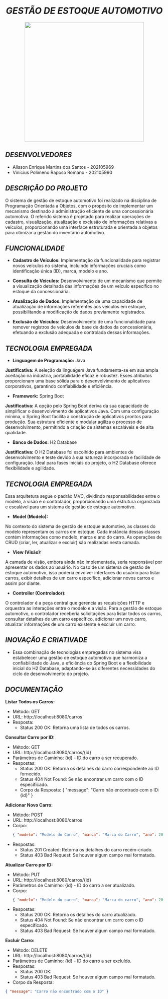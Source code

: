 <div align="center"> 
  
# *GESTÃO DE ESTOQUE AUTOMOTIVO*

</div>


<div align="center">
<img src="https://github.com/ViniRomano/Estoque_automotivo/assets/125411730/eeaa21b7-cafb-4a95-abb0-5802804713e8" width="380px" />
</div>


## *DESENVOLVEDORES*

- Alisson Enrique Martins dos Santos - 202105969
- Vinícius Polimeno Raposo Romano - 202105990

## *DESCRIÇÃO DO PROJETO*

O sistema de gestão de estoque automotivo foi realizado na disciplina de Programação Orientada a Objetos, com o propósito de implementar um mecanismo destinado à administração eficiente de uma concessionária automotiva. O referido sistema é projetado para realizar operações de cadastro, visualização, atualização e exclusão de informações relativas a veículos, proporcionando uma interface estruturada e orientada a objetos para otimizar a gestão do inventário automotivo.


## *FUNCIONALIDADE*

- **Cadastro de Veículos:** Implementação da funcionalidade para registrar novos veículos no sistema, incluindo informações cruciais como identificação única (ID), marca, modelo e ano.

- **Consulta de Veículos:** Desenvolvimento de um mecanismo que permite a visualização detalhada das informações de um veículo específico no estoque da concessionária.

- **Atualização de Dados:** Implementação de uma capacidade de atualização de informações referentes aos veículos em estoque, possibilitando a modificação de dados previamente registrados.

- **Exclusão de Veículos:** Desenvolvimento de uma funcionalidade para remover registros de veículos da base de dados da concessionária, efetuando a exclusão adequada e controlada dessas informações.


## *TECNOLOGIA EMPREGADA*

- **Linguagem de Programação:** Java

**Justificativa:** A seleção da linguagem Java fundamenta-se em sua ampla aceitação na indústria, portabilidade eficaz e robustez. Esses atributos proporcionam uma base sólida para o desenvolvimento de aplicativos corporativos, garantindo confiabilidade e eficiência.

- **Framework:** Spring Boot

**Justificativa:** A opção pelo Spring Boot deriva da sua capacidade de simplificar o desenvolvimento de aplicativos Java. Com uma configuração mínima, o Spring Boot facilita a construção de aplicativos prontos para produção. Sua estrutura eficiente e modular agiliza o processo de desenvolvimento, permitindo a criação de sistemas escaláveis e de alta qualidade.

- **Banco de Dados:** H2 Database

**Justificativa:** O H2 Database foi escolhido para ambientes de desenvolvimento e teste devido à sua natureza incorporada e facilidade de configuração. Ideal para fases iniciais do projeto, o H2 Database oferece flexibilidade e agilidade.

## *TECNOLOGIA EMPREGADA*

Essa arquitetura segue o padrão MVC, dividindo responsabilidades entre o modelo, a visão e o controlador, proporcionando uma estrutura organizada e escalável para um sistema de gestão de estoque automotivo.

- **Model (Modelo):**

No contexto do sistema de gestão de estoque automotivo, as classes do modelo representam os carros em estoque. Cada instância dessas classes contém informações como modelo, marca e ano do carro. As operações de CRUD (criar, ler, atualizar e excluir) são realizadas nesta camada.

- **View (Visão):**

A camada de visão, embora ainda não implementada, seria responsável por apresentar os dados ao usuário. No caso de um sistema de gestão de estoque automotivo, isso poderia envolver interfaces do usuário para listar carros, exibir detalhes de um carro específico, adicionar novos carros e assim por diante.

- **Controller (Controlador):**

O controlador é a peça central que gerencia as requisições HTTP e orquestra as interações entre o modelo e a visão. Para a gestão de estoque automotivo, o controlador receberia solicitações para listar todos os carros, consultar detalhes de um carro específico, adicionar um novo carro, atualizar informações de um carro existente e excluir um carro.

## *INOVAÇÃO E CRIATIVADE*

- Essa combinação de tecnologias empregadas no sistema visa estabelecer uma gestão de estoque automotivo que harmoniza a confiabilidade do Java, a eficiência do Spring Boot e a flexibilidade inicial do H2 Database, adaptando-se às diferentes necessidades do ciclo de desenvolvimento do projeto.

## *DOCUMENTAÇÃO*

**Listar Todos os Carros:**
- Método: GET
- URL: http://localhost:8080/carros
- Resposta:
  - Status 200 OK: Retorna uma lista de todos os carros.

**Consultar Carro por ID:**
- Método: GET
- URL: http://localhost:8080/carros/{id}
- Parâmetros de Caminho: {id} - ID do carro a ser recuperado.
- Respostas:
  - Status 200 OK: Retorna os detalhes do carro correspondente ao ID fornecido.
  - Status 404 Not Found: Se não encontrar um carro com o ID especificado.
  - Corpo da Resposta: { "message": "Carro não encontrado com o ID: {id}" }

**Adicionar Novo Carro:**
- Método: POST
- URL: http://localhost:8080/carros
- Corpo:
  ```json
  { "modelo": "Modelo do Carro", "marca": "Marca do Carro", "ano": 2022 }

- Respostas:
  - Status 201 Created: Retorna os detalhes do carro recém-criado.
  - Status 403 Bad Request: Se houver algum campo mal formatado.
 
**Atualizar Carro por ID:**

- Método: PUT
- URL: http://localhost:8080/carros/{id}
- Parâmetros de Caminho: {id} - ID do carro a ser atualizado.
- Corpo:
  ```json
  { "modelo": "Modelo do carro", "marca": "Marca do carro", "ano": 2023 };

- Respostas:
  - Status 200 OK: Retorna os detalhes do carro atualizado.
  - Status 404 Not Found: Se não encontrar um carro com o ID especificado.
  - Status 403 Bad Request: Se houver algum campo mal formatado.

**Excluir Carro:**

- Método: DELETE
- URL: http://localhost:8080/carros/{id}
- Parâmetros de Caminho: {id} - ID do carro a ser excluído.
- Respostas:
  - Status 200 OK:
  - Status 403 Bad Request: Se houver algum campo mal formatado.
- Corpo da Resposta:
```json
{ "message": "Carro não encontrado com o ID" }
